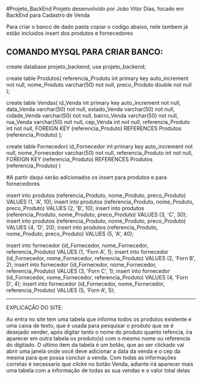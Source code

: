 #Projeto_BackEnd
Projeto desenvolvido por João Vitor Dias, focado em BackEnd para Cadastro de Venda

Para criar o banco de dado pasta copiar o codigo abaixo, nele tambem já estão incluidos insert dos produtos e fornecedores

COMANDO MYSQL PARA CRIAR BANCO:
----------------------------------------------------------------------------
create database projeto_backend;
use projeto_backend;

create table Produtos(
referencia_Produto int primary key auto_increment not null,
nome_Produto varchar(50) not null,
preco_Produto double not null
);

create table Vendas(
id_Venda int primary key auto_increment not null,
data_Venda varchar(50) not null,
estado_Venda varchar(50) not null,
cidade_Venda varchar(50) not null,
bairro_Venda varchar(50) not null,
rua_Venda varchar(50) not null,
cep_Venda int not null,
referencia_Produto int not null,
FOREIGN KEY (referencia_Produto) REFERENCES Produtos (referencia_Produto)
);

create table Fornecedor(
id_Fornecedor int primary key auto_increment not null,
nome_Fornecedor varchar(50) not null,
referencia_Produto int not null,
FOREIGN KEY (referencia_Produto) REFERENCES Produtos (referencia_Produto)
)

#A partir daqui serão adicionados os insert para produtos e para fornecedores

insert into  produtos (referencia_Produto, nome_Produto, preco_Produto) VALUES (1, 'A', 10);
insert into  produtos (referencia_Produto, nome_Produto, preco_Produto) VALUES (2, 'B', 10);
insert into  produtos (referencia_Produto, nome_Produto, preco_Produto) VALUES (3, 'C', 30);
insert into  produtos (referencia_Produto, nome_Produto, preco_Produto) VALUES (4, 'D', 20);
insert into  produtos (referencia_Produto, nome_Produto, preco_Produto) VALUES (5, 'A', 40);

insert into  fornecedor (id_Fornecedor, nome_Fornecedor, referencia_Produto) VALUES (1, 'Forn A', 1);
insert into  fornecedor (id_Fornecedor, nome_Fornecedor, referencia_Produto) VALUES (2, 'Forn B', 2);
insert into  fornecedor (id_Fornecedor, nome_Fornecedor, referencia_Produto) VALUES (3, 'Forn C', 1);
insert into  fornecedor (id_Fornecedor, nome_Fornecedor, referencia_Produto) VALUES (4, 'Forn D', 4);
insert into  fornecedor (id_Fornecedor, nome_Fornecedor, referencia_Produto) VALUES (5, 'Forn A', 5);

----------------------------------------------------------------------------

EXPLICAÇÃO DO SITE:

Ao entra no site tem uma tabela que informa todos os produtos existente e uma caixa de texto, que é usada para pesquisar o produto que se é desejado vender,
após digitar tanto o nome do produto quanto refencia, ira aparecer em outra tabela os produto(s) com o mesmo nome ou referencia do digitado. O ultimo item da tabela é um botão, que ao ser clickado vai abrir uma janela onde você deve adicionar a data da venda e o cep da mesma para que possa concluir a venda. Com todas as informações corretas é necessario que clicke no botão Venda, adiante irá aparecer mais uma tabela com a informação de todas as sua vendas e o valor total delas

